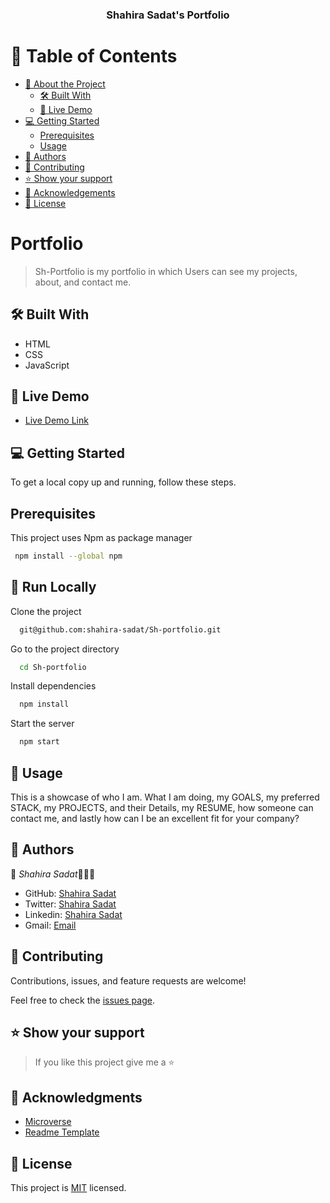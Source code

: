 <a name="readme-top"></a>

<div align="center">

  <h3><b>Shahira Sadat's Portfolio</b></h3>

</div>

<!-- TABLE OF CONTENTS -->

# 📗 Table of Contents

- [📖 About the Project](#about-project)
  - [🛠 Built With](#built-with)
  - [🚀 Live Demo](#live-demo)
- [💻 Getting Started](#getting-started)
  - [Prerequisites](#prerequisites)
  - [Usage](#usage)
- [👥 Authors](#authors)
- [🤝 Contributing](#contributing)
- [⭐️ Show your support](#support)
- [🙏 Acknowledgements](#acknowledgements)
- [📝 License](#license)

<!-- PROJECT DESCRIPTION -->

# Portfolio <a name="about-project"></a>

> Sh-Portfolio is my portfolio in which Users can see my projects, about, and contact me.


## 🛠 Built With <a name="built-with"></a>
- HTML
- CSS
- JavaScript

<!-- LIVE DEMO -->

## 🚀 Live Demo <a name="live-demo"></a>

- [Live Demo Link](https://shahira-sadat.github.io/Sh-portfolio/)


<!-- GETTING STARTED -->

## 💻 Getting Started <a name="getting-started"></a>

To get a local copy up and running, follow these steps.

## Prerequisites <a name="prerequisites">

This project uses Npm as package manager

```bash
 npm install --global npm
```

<!-- Run Locally -->

## :running: Run Locally

Clone the project

```bash
  git@github.com:shahira-sadat/Sh-portfolio.git
```

Go to the project directory

```bash
  cd Sh-portfolio
```

Install dependencies

```bash
  npm install
```

Start the server

```bash
  npm start
```

<!-- Usage -->

## :eyes: Usage <a name="usage">

This is a showcase of who I am. What I am doing, my GOALS, my preferred STACK, my PROJECTS, and their Details,
my RESUME, how someone can contact me, and lastly how can I be an excellent fit for your company?


<!-- AUTHORS -->

## 👥 Authors <a name="authors"></a>

👤 *Shahira Sadat*👩🏻‍💻
- GitHub: [Shahira Sadat](https://github.com/shahira-sadat)
- Twitter: [Shahira Sadat](https://twitter.com/SadatShahira)
- Linkedin: [Shahira Sadat](https://www.linkedin.com/in/shahira-sadat-49b402199)
- Gmail: [Email](shahira.sadat1@gmail.com)

<!-- CONTRIBUTING -->

## 🤝 Contributing <a name="contributing"></a>

Contributions, issues, and feature requests are welcome!

Feel free to check the [issues page](../../issues/).

<!-- SUPPORT -->

## ⭐️ Show your support <a name="support"></a>

> If you like this project give me a ⭐️

<!-- ACKNOWLEDGEMENTS -->

## 🙏 Acknowledgments <a name="acknowledgements"></a>

- [Microverse](https://www.microverse.org/)
- [Readme Template](https://github.com/microverseinc/readme-template/blob/master/README.md)


<!-- LICENSE -->

## 📝 License <a name="license"></a>

This project is [MIT](./LICENSE) licensed.
